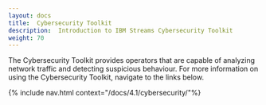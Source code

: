 ```yaml
---
layout: docs
title:  Cybersecurity Toolkit
description:  Introduction to IBM Streams Cybersecurity Toolkit
weight: 70
---
```


The Cybersecurity Toolkit provides operators that are capable of analyzing network traffic and detecting suspicious behaviour. For more information on using the Cybersecurity Toolkit, navigate to the links below.

{% include nav.html context="/docs/4.1/cybersecurity/"%}
